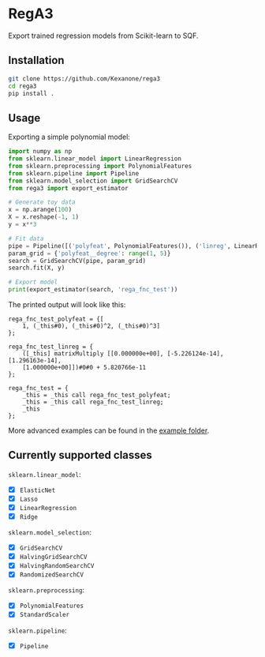 # RegA3
Export trained regression models from Scikit-learn to SQF.

## Installation
```sh
git clone https://github.com/Kexanone/rega3
cd rega3
pip install .
```

## Usage
Exporting a simple polynomial model:
```py
import numpy as np
from sklearn.linear_model import LinearRegression
from sklearn.preprocessing import PolynomialFeatures
from sklearn.pipeline import Pipeline
from sklearn.model_selection import GridSearchCV
from rega3 import export_estimator

# Generate toy data
x = np.arange(100)
X = x.reshape(-1, 1)
y = x**3

# Fit data
pipe = Pipeline([('polyfeat', PolynomialFeatures()), ('linreg', LinearRegression())])
param_grid = {'polyfeat__degree': range(1, 5)}
search = GridSearchCV(pipe, param_grid)
search.fit(X, y)

# Export model
print(export_estimator(search, 'rega_fnc_test'))
```
The printed output will look like this:
```sqf
rega_fnc_test_polyfeat = {[
    1, (_this#0), (_this#0)^2, (_this#0)^3]
};

rega_fnc_test_linreg = {
    ([_this] matrixMultiply [[0.000000e+00], [-5.226124e-14], [1.296163e-14],
    [1.000000e+00]])#0#0 + 5.820766e-11
};

rega_fnc_test = {
    _this = _this call rega_fnc_test_polyfeat;
    _this = _this call rega_fnc_test_linreg;
    _this
};
```
More advanced examples can be found in the [example folder](example).
## Currently supported classes
`sklearn.linear_model`:
- [x] `ElasticNet`
- [x] `Lasso`
- [x] `LinearRegression`
- [x] `Ridge`

`sklearn.model_selection`:
- [x] `GridSearchCV`
- [x] `HalvingGridSearchCV`
- [x] `HalvingRandomSearchCV`
- [x] `RandomizedSearchCV`

`sklearn.preprocessing`:
- [x] `PolynomialFeatures`
- [x] `StandardScaler`

`sklearn.pipeline`:
- [x] `Pipeline`
